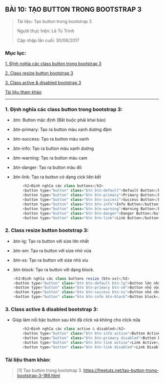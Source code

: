 ## BÀI 10: TẠO BUTTON TRONG BOOTSTRAP 3

> Tài liệu: Tạo button trong bootstrap 3
> 
> Người thực hiện: Lê Tú Trinh
>
> Cập nhập lần cuối: 30/06/2017

### Mục lục:

[1. Định nghĩa các class button trong bootstrap 3](#1)

[2. Class resize button bootstrap 3](#2)

[3. Class active & disabled bootstrap 3](#3)

[Tài liệu tham khảo](#4)

***

<a name="1"></a>
### 1. Định nghĩa các class button trong bootstrap 3:

- .btn: Button mặc định (Bắt buộc phải khai báo)

- .btn-primary: Tạo ra button màu xanh dương đậm

- .btn-success: Tạo ra button màu xanh

- .btn-info: Tạo ra button màu xanh dương

- .btn-warning:	Tạo ra button màu cam

- .btn-danger: Tạo ra button màu đỏ

- .btn-link: Tạo ra button có dạng cick liên kết

```javascript
        <h2>Định nghĩa các class buttons</h2>
        <button type="button" class="btn btn-default">Default Button</button>
        <button type="button" class="btn btn-primary">Primary Button</button>
        <button type="button" class="btn btn-success">Success Button</button>
        <button type="button" class="btn btn-info">Info Button</button>
        <button type="button" class="btn btn-warning">Warning Button</button>
        <button type="button" class="btn btn-danger">Danger Button</button>
        <button type="button" class="btn btn-link">Link Button</button>
```

<a name="2"></a>
### 2. Class resize button bootstrap 3:

- .btn-lg: Tạo ra button với size lớn nhất

- .btn-sm: Tạo ra button với size nhỏ vừa

- .btn-xs: Tạo ra button với size nhỏ xíu

- .btn-block: Tạo ra button với dạng block.

```javascript
 	<h2>Định nghĩa các class buttons resize (btn-xx)</h2>
    <button type="button" class="btn btn-default btn-lg">Button lớn nhất</button>
    <button type="button" class="btn btn-primary btn-sm">Button nhỏ vừa</button>
    <button type="button" class="btn btn-success btn-xs">Button nhỏ nhất</button>
    <button type="button" class="btn btn-info btn-block">Button block</button>
```

<a name="3"></a>
### 3. Class active & disabled bootstrap 3:

- Giúp làm nổi bậc button sau khi đã click và không cho click nữa

```javascript
		<h2>Định nghĩa các class active & disabled</h2>
        <button type="button" class="btn btn-info active">Button Active</button>
        <button type="button" class="btn btn-primary disabled">Button Disabled</button>
        <button type="button" class="btn btn-link active">Link Active</button>
        <button type="button" class="btn btn-link disabled">Link Disabled</button>
```
<a name="4"></a>
### Tài liệu tham khảo:

> [1] Tạo button trong bootstrap 3. https://freetuts.net/tao-button-trong-bootstrap-3-186.html 